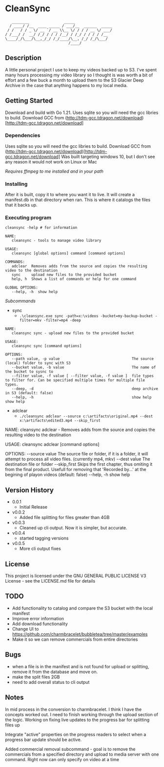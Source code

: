 # CleanSync
```
   ________                _____                 
  / ____/ /__  ____ _____ / ___/__  ______  _____
 / /   / / _ \/ __ `/ __ \\__ \/ / / / __ \/ ___/
/ /___/ /  __/ /_/ / / / /__/ / /_/ / / / / /__  
\____/_/\___/\__,_/_/ /_/____/\__, /_/ /_/\___/  
                             /____/              
```


## Description

A little personal project I use to keep my videos backed up to S3. I've spent many hours processing my video library so I thought is was worth a bit of effort and a few buck a month to upload them to the S3 Glacier Deep Archive in the case that anything happens to my local media.

## Getting Started

Download and build with Go 1.21. Uses sqlite so you will need the gcc libries to build. Download GCC from (http://tdm-gcc.tdragon.net/download)[http://tdm-gcc.tdragon.net/download]

### Dependencies

Uses sqlite so you will need the gcc libries to build. Download GCC from (http://tdm-gcc.tdragon.net/download)[http://tdm-gcc.tdragon.net/download]
Was built targeting windows 10, but I don't see any reason it would not work on Linux or Mac

*Requires ffmpeg to me installed and in your path*

### Installing

After it is built, copy it to where you want it to live. It will create a manifest.db in that directory when ran. This is where it catalogs the files that it backs up.

### Executing program


```
cleansync -help # for information

```

```
NAME:
   cleansync - tools to manage video library

USAGE:
   cleansync [global options] command [command options]

COMMANDS:
   adclear  Removes adds from the source and copies the resulting video to the destination
   sync     upload new files to the provided bucket
   help, h  Shows a list of commands or help for one command

GLOBAL OPTIONS:
   --help, -h  show help
```

*Subcommands* 

* sync
  * `.\cleansync.exe sync -path=x:\videos -bucket=my-backup-bucket -filter=mkv -filter=mp4 -deep`
                                                             
```
NAME:
   cleansync sync - upload new files to the provided bucket

USAGE:
   cleansync sync [command options]

OPTIONS:
   --path value, -p value                                 The source (local) folder to sync with S3
   --bucket value, -b value                               The name of the bucket to sysnc to
   --filter value, -f value [ --filter value, -f value ]  file types to filter for. Can be specified multiple times for multiple file types.
   --deep, -d                                             deep archive in S3 (default: false)
   --help, -h                                             show help                                         show help
```

* adclear
  * `./cleansync adclear --source c:\artifacts\original.mp4 --dest x:\artifacts\edited3.mp4 --skip_first`

NAME:
   cleansync adclear - Removes adds from the source and copies the resulting video to the destination

USAGE:
   cleansync adclear [command options]

OPTIONS:
   --source value  The source file or folder, if it is a folder, it will attempt to process all video files. (currently mp4, mkv)
   --dest value    The destination file or folder
   --skip_first    Skips the first chapter, thus omiting it from the final product. Usefull for removing that 'Recorded by...' at the begining of playon videos (default: false)
   --help, -h      show help

## Version History

* 0.0.1
    * Initial Release
* v0.0.2
    * Added file splitting for files greater than 4GB
* v0.0.3
   * Cleaned up cli output. Now it is simpler, but accurate.
* v0.0.4 
   * started tagging versions
* v0.0.5
   * More cli output fixes


## License

This project is licensed under the GNU GENERAL PUBLIC LICENSE V3 License - see the LICENSE.md file for details

## TODO
 * Add functionality to catalog and compare the S3 bucket with the local manifest
 * Improve error information
 * Add download functionality
 * Change UI to https://github.com/charmbracelet/bubbletea/tree/master/examples
 * Make it so we can remove commercials from entire directories

## Bugs
 
 * when a file is in the manifest and is not found for upload or splitting, remove it from the database and move on. 
 * make the split files 2GB
 * need to add overall status to cli output

 ## Notes

 In mid process in the conversion to charmbracelet. I think I have the concepts worked out. I need to finish working through the upload section of the logic.
 Working on fixing live updates to the progress bar for splitting files up

 Integrate "active" properties on the progress readers to select when a progress bar update should be active.

 Added commercial removal subcommand - goal is to remove the commercials from a specified directory and upload to media server with one command. Right now can only specify on video at a time